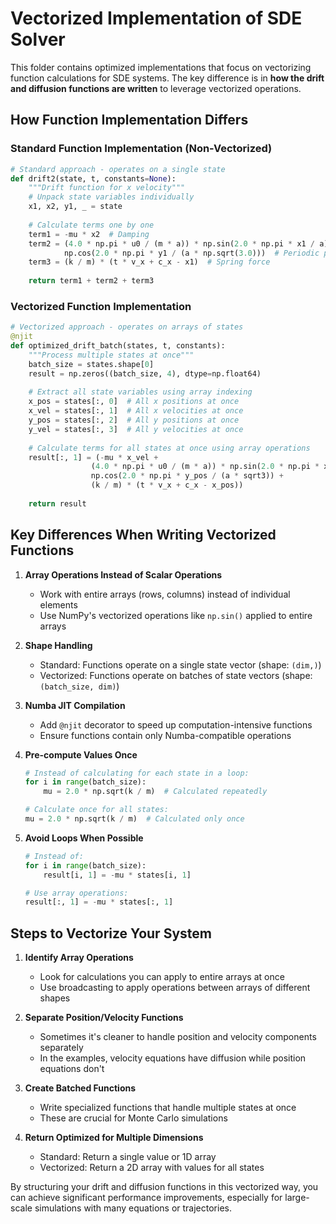 # Vectorized Implementation of SDE Solver

This folder contains optimized implementations that focus on vectorizing function calculations for SDE systems. The key difference is in **how the drift and diffusion functions are written** to leverage vectorized operations.

## How Function Implementation Differs

### Standard Function Implementation (Non-Vectorized)
```python
# Standard approach - operates on a single state
def drift2(state, t, constants=None):
    """Drift function for x velocity"""
    # Unpack state variables individually
    x1, x2, y1, _ = state
    
    # Calculate terms one by one
    term1 = -mu * x2  # Damping
    term2 = (4.0 * np.pi * u0 / (m * a)) * np.sin(2.0 * np.pi * x1 / a) * \
            np.cos(2.0 * np.pi * y1 / (a * np.sqrt(3.0)))  # Periodic potential
    term3 = (k / m) * (t * v_x + c_x - x1)  # Spring force
    
    return term1 + term2 + term3
```

### Vectorized Function Implementation
```python
# Vectorized approach - operates on arrays of states
@njit
def optimized_drift_batch(states, t, constants):
    """Process multiple states at once"""
    batch_size = states.shape[0]
    result = np.zeros((batch_size, 4), dtype=np.float64)
    
    # Extract all state variables using array indexing
    x_pos = states[:, 0]  # All x positions at once
    x_vel = states[:, 1]  # All x velocities at once
    y_pos = states[:, 2]  # All y positions at once
    y_vel = states[:, 3]  # All y velocities at once
    
    # Calculate terms for all states at once using array operations
    result[:, 1] = (-mu * x_vel + 
                  (4.0 * np.pi * u0 / (m * a)) * np.sin(2.0 * np.pi * x_pos / a) * 
                  np.cos(2.0 * np.pi * y_pos / (a * sqrt3)) + 
                  (k / m) * (t * v_x + c_x - x_pos))
    
    return result
```

## Key Differences When Writing Vectorized Functions

1. **Array Operations Instead of Scalar Operations**
   - Work with entire arrays (rows, columns) instead of individual elements
   - Use NumPy's vectorized operations like `np.sin()` applied to entire arrays

2. **Shape Handling**
   - Standard: Functions operate on a single state vector (shape: `(dim,)`)
   - Vectorized: Functions operate on batches of state vectors (shape: `(batch_size, dim)`)

3. **Numba JIT Compilation**
   - Add `@njit` decorator to speed up computation-intensive functions
   - Ensure functions contain only Numba-compatible operations

4. **Pre-compute Values Once**
   ```python
   # Instead of calculating for each state in a loop:
   for i in range(batch_size):
       mu = 2.0 * np.sqrt(k / m)  # Calculated repeatedly
   
   # Calculate once for all states:
   mu = 2.0 * np.sqrt(k / m)  # Calculated only once
   ```

5. **Avoid Loops When Possible**
   ```python
   # Instead of:
   for i in range(batch_size):
       result[i, 1] = -mu * states[i, 1]
   
   # Use array operations:
   result[:, 1] = -mu * states[:, 1]
   ```

## Steps to Vectorize Your System

1. **Identify Array Operations**
   - Look for calculations you can apply to entire arrays at once
   - Use broadcasting to apply operations between arrays of different shapes

2. **Separate Position/Velocity Functions**
   - Sometimes it's cleaner to handle position and velocity components separately
   - In the examples, velocity equations have diffusion while position equations don't

3. **Create Batched Functions**
   - Write specialized functions that handle multiple states at once
   - These are crucial for Monte Carlo simulations

4. **Return Optimized for Multiple Dimensions**
   - Standard: Return a single value or 1D array
   - Vectorized: Return a 2D array with values for all states

By structuring your drift and diffusion functions in this vectorized way, you can achieve significant performance improvements, especially for large-scale simulations with many equations or trajectories.